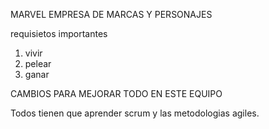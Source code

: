 MARVEL EMPRESA DE MARCAS Y PERSONAJES

requisietos importantes 
1. vivir
2. pelear
3. ganar

CAMBIOS PARA MEJORAR TODO EN ESTE EQUIPO

Todos tienen que aprender scrum y las metodologias agiles.
